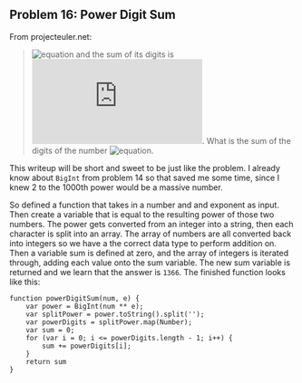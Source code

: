 ## Problem 16: Power Digit Sum
From projecteuler.net:
>![equation](https://latex.codecogs.com/gif.latex?2^{15}=32768) and the sum of its digits is ![equation](https://latex.codecogs.com/gif.latex?3&space;&plus;&space;2&space;&plus;&space;7&space;&plus;&space;6&space;&plus;&space;8&space;=&space;26). What is the sum of the digits of the number ![equation](https://latex.codecogs.com/gif.latex?2^{1000}).

This writeup will be short and sweet to be just like the problem. I already know about `BigInt` from problem 14 so that saved me some time, since I knew 2 to the 1000th power would be a massive number. 

So defined a function that takes in a number and and exponent as input. Then create a variable that is equal to the resulting power of those two numbers. The power gets converted from an integer into a string, then each character is split into an array. The array of numbers are all converted back into integers so we have a the correct data type to perform addition on. Then a variable sum is defined at zero, and the array of integers is iterated through, adding each value onto the sum variable. The new sum variable is returned and we learn that the answer is `1366`. The finished function looks like this:
```
function powerDigitSum(num, e) {
    var power = BigInt(num ** e);
    var splitPower = power.toString().split('');
    var powerDigits = splitPower.map(Number);
    var sum = 0;
    for (var i = 0; i <= powerDigits.length - 1; i++) {
        sum += powerDigits[i];
    }
    return sum
} 
```